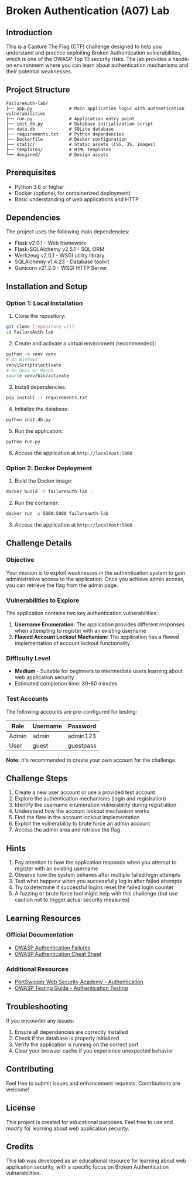 # Broken Authentication (A07) Lab

## Introduction

This is a Capture The Flag (CTF) challenge designed to help you understand and practice exploiting Broken Authentication vulnerabilities, which is one of the OWASP Top 10 security risks. The lab provides a hands-on environment where you can learn about authentication mechanisms and their potential weaknesses.

## Project Structure

```
FailureAuth-lab/
├── app.py              # Main application logic with authentication vulnerabilities
├── run.py              # Application entry point
├── init_db.py          # Database initialization script
├── data.db             # SQLite database
├── requirements.txt    # Python dependencies
├── Dockerfile          # Docker configuration
├── static/             # Static assets (CSS, JS, images)
├── templates/          # HTML templates
└── desgined/           # Design assets
```

## Prerequisites

- Python 3.6 or higher
- Docker (optional, for containerized deployment)
- Basic understanding of web applications and HTTP

## Dependencies

The project uses the following main dependencies:
- Flask v2.0.1 - Web framework
- Flask-SQLAlchemy v2.5.1 - SQL ORM
- Werkzeug v2.0.1 - WSGI utility library
- SQLAlchemy v1.4.23 - Database toolkit
- Gunicorn v21.2.0 - WSGI HTTP Server

## Installation and Setup

### Option 1: Local Installation

1. Clone the repository:
```bash
git clone [repository-url]
cd FailureAuth-lab
```

2. Create and activate a virtual environment (recommended):
```bash
python -m venv venv
# On Windows
venv\Scripts\activate
# On Unix or MacOS
source venv/bin/activate
```

3. Install dependencies:
```bash
pip install -r requirements.txt
```

4. Initialize the database:
```bash
python init_db.py
```

5. Run the application:
```bash
python run.py
```

6. Access the application at `http://localhost:5000`

### Option 2: Docker Deployment

1. Build the Docker image:
```bash
docker build -t failureauth-lab .
```

2. Run the container:
```bash
docker run -p 5000:5000 failureauth-lab
```

3. Access the application at `http://localhost:5000`

## Challenge Details

### Objective
Your mission is to exploit weaknesses in the authentication system to gain administrative access to the application. Once you achieve admin access, you can retrieve the flag from the admin page.

### Vulnerabilities to Explore
The application contains two key authentication vulnerabilities:

1. **Username Enumeration**: The application provides different responses when attempting to register with an existing username
2. **Flawed Account Lockout Mechanism**: The application has a flawed implementation of account lockout functionality

### Difficulty Level
- **Medium** - Suitable for beginners to intermediate users learning about web application security
- Estimated completion time: 30-60 minutes

### Test Accounts
The following accounts are pre-configured for testing:

| Role  | Username | Password  |
|-------|----------|-----------|
| Admin | admin    | admin123  |
| User  | guest    | guestpass |

**Note:** It's recommended to create your own account for the challenge.

## Challenge Steps

1. Create a new user account or use a provided test account
2. Explore the authentication mechanisms (login and registration)
3. Identify the username enumeration vulnerability during registration
4. Understand how the account lockout mechanism works
5. Find the flaw in the account lockout implementation
6. Exploit the vulnerability to brute force an admin account
7. Access the admin area and retrieve the flag

## Hints

1. Pay attention to how the application responds when you attempt to register with an existing username
2. Observe how the system behaves after multiple failed login attempts
3. Test what happens when you successfully log in after failed attempts
4. Try to determine if successful logins reset the failed login counter
5. A fuzzing or brute force tool might help with this challenge (but use caution not to trigger actual security measures)

## Learning Resources

### Official Documentation
- [OWASP Authentication Failures](https://owasp.org/Top10/A07_2021-Identification_and_Authentication_Failures/)
- [OWASP Authentication Cheat Sheet](https://cheatsheetseries.owasp.org/cheatsheets/Authentication_Cheat_Sheet.html)

### Additional Resources
- [PortSwigger Web Security Academy - Authentication](https://portswigger.net/web-security/authentication)
- [OWASP Testing Guide - Authentication Testing](https://owasp.org/www-project-web-security-testing-guide/latest/4-Web_Application_Security_Testing/04-Authentication_Testing/README)

## Troubleshooting

If you encounter any issues:
1. Ensure all dependencies are correctly installed
2. Check if the database is properly initialized
3. Verify the application is running on the correct port
4. Clear your browser cache if you experience unexpected behavior

## Contributing

Feel free to submit issues and enhancement requests. Contributions are welcome!

## License

This project is created for educational purposes. Feel free to use and modify for learning about web application security.

## Credits

This lab was developed as an educational resource for learning about web application security, with a specific focus on Broken Authentication vulnerabilities. 